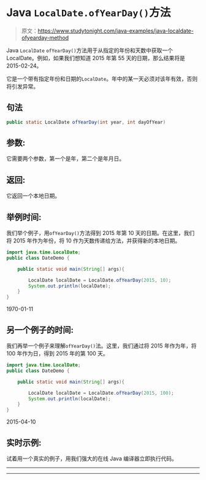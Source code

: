 # Java `LocalDate.ofYearDay()`方法

> 原文：<https://www.studytonight.com/java-examples/java-localdate-ofyearday-method>

Java `LocalDate` `ofYearDay()`方法用于从指定的年份和天数中获取一个 LocalDate。例如，如果我们想知道 2015 年第 55 天的日期，那么结果将是 2015-02-24。

它是一个带有指定年份和日期的`LocalDate`。年中的某一天必须对该年有效，否则将引发异常。

## 句法

```java
public static LocalDate ofYearDay(int year, int dayOfYear) 
```

## 参数:

它需要两个参数，第一个是年，第二个是年月日。

## 返回:

它返回一个本地日期。

## 举例时间:

我们举个例子，用`ofYearDay()`方法得到 2015 年第 10 天的日期。在这里，我们将 2015 年作为年份，将 10 作为天数传递给方法，并获得新的本地日期。

```java
import java.time.LocalDate;
public class DateDemo {

	public static void main(String[] args){  

		LocalDate localDate = LocalDate.ofYearDay(2015, 10);
		System.out.println(localDate);		
	}
}
```

1970-01-11

## 另一个例子的时间:

我们再举一个例子来理解`ofYearDay()`法。这里，我们通过将 2015 年作为年，将 100 年作为日，得到 2015 年的第 100 天。

```java
import java.time.LocalDate;
public class DateDemo {

	public static void main(String[] args){  

		LocalDate localDate = LocalDate.ofYearDay(2015, 100);
		System.out.println(localDate);		
	}
}
```

2015-04-10

## 实时示例:

试着用一个真实的例子，用我们强大的在线 Java 编译器立即执行代码。

* * *

* * *